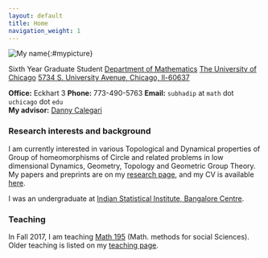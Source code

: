 ```yaml
---
layout: default
title: Home
navigation_weight: 1
---
```


<div class="about">

![My name](assets/mypic.jpg){:#mypicture}

<div class="mailing_address">

Sixth Year Graduate Student
[Department of Mathematics](http://math.uchicago.edu)
[The University of Chicago](http://www.uchicago.edu)
[5734 S. University Avenue, Chicago, Il-60637](https://maps.google.com/maps?q=5734+S.+University+Avenue,+Chicago,+Il-60637)


**Office:** Eckhart 3
**Phone:** 773-490-5763
**Email:** `subhadip` at `math` dot `uchicago` dot `edu`  
**My advisor:** [Danny Calegari](http://math.uchicago.edu/~dannyc/)

</div>

</div>

### Research interests and background

I am currently interested in various Topological and Dynamical properties of Group of homeomorphisms of Circle and related problems in low dimensional Dynamics, Geometry, Topology and Geometric Group Theory.
My papers and preprints are on my [research page](research), and my CV is available [here](assets/cv.pdf).

I was an undergraduate at [Indian Statistical Institute, Bangalore Centre](http://www.isibang.ac.in/).

### Teaching
In Fall 2017, I am teaching [Math 195](teaching/2017Fall195) (Math. methods for social Sciences).
Older teaching is listed on my [teaching page](teaching).

